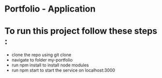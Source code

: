 # Portfolio - Application

# To run this project follow these steps :
 - clone the repo using git clone
 - navigate to folder my-portfolio
 - run npm install to install node modules
 - run npm start to start the service on localhost:3000
